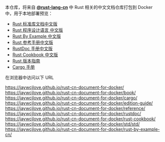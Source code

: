 本仓库，将来自 [**@rust-lang-cn**](https://github.com/rust-lang-cn) 中 Rust 相关的中文文档仓库打包到 Docker 中，用于本地部署预览：

- [Rust 标准库文档中文版](https://github.com/rust-lang-cn/std-cn)
- [Rust 程序设计语言 中文版](https://github.com/rust-lang-cn/book-cn)
- [Rust By Example 中文版](https://github.com/rust-lang-cn/rust-by-example-cn)
- [Rust 参考手册中文版](https://github.com/rust-lang-cn/reference-cn)
- [RustDoc 手册中文版](https://github.com/rust-lang-cn/rustdoc-cn)
- [Rust Cookbook 中文版](https://github.com/rust-lang-cn/rust-cookbook-cn)
- [Rust 版本指南](https://github.com/rust-lang-cn/edition-guide)
- [Cargo 手册](https://github.com/rust-lang-cn/cargo)

在浏览器中访问以下 URL

https://jaywcjlove.github.io/rust-cn-document-for-docker/  
https://jaywcjlove.github.io/rust-cn-document-for-docker/book/  
https://jaywcjlove.github.io/rust-cn-document-for-docker/cargo/  
https://jaywcjlove.github.io/rust-cn-document-for-docker/edition-guide/  
https://jaywcjlove.github.io/rust-cn-document-for-docker/reference/  
https://jaywcjlove.github.io/rust-cn-document-for-docker/rustdoc/  
https://jaywcjlove.github.io/rust-cn-document-for-docker/rust-cookbook/  
https://jaywcjlove.github.io/rust-cn-document-for-docker/std/std/  
https://jaywcjlove.github.io/rust-cn-document-for-docker/rust-by-example-cn/  
